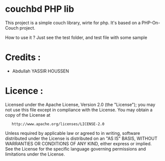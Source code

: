 
couchbd PHP lib
==================

This project is a simple couch library, wirte for php. It's based on a PHP-On-Couch project.

How to use it ? Just see the test folder, and test file with some sample


Credits :
=========
  - Abdullah YASSIR HOUSSEN 


Licence :
=========

Licensed under the Apache License, Version 2.0 (the "License");
   you may not use this file except in compliance with the License.
   You may obtain a copy of the License at

       http://www.apache.org/licenses/LICENSE-2.0

   Unless required by applicable law or agreed to in writing, software
   distributed under the License is distributed on an "AS IS" BASIS,
   WITHOUT WARRANTIES OR CONDITIONS OF ANY KIND, either express or implied.
   See the License for the specific language governing permissions and
   limitations under the License.


